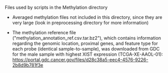 Files used by scripts in the Methylation directory

- Averaged methylation files not included in this directory, since they are very large (look in preprocessing directory for more information)

- The methylation reference file ("methylation_annotation_ref.csv.tar.bz2"), which contains information regarding the genomic location, proximal genes, and feature type for each probe (identical sample-to-sample), was downloaded from GDC for the male sample with highest XIST expression (TCGA-XE-AAOL-01): https://portal.gdc.cancer.gov/files/d28c38a5-eec4-4576-9226-2b8d9b781f3e

